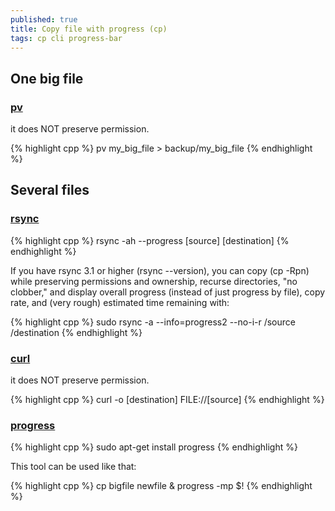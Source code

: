 ```yaml
---
published: true
title: Copy file with progress (cp)
tags: cp cli progress-bar
---
```

## One big file
### [pv](https://askubuntu.com/questions/17275/how-to-show-the-transfer-progress-and-speed-when-copying-files-with-cp/17279#17279)

it does NOT preserve permission.

{% highlight cpp %}
pv my_big_file > backup/my_big_file
{% endhighlight %}

## Several files
### [rsync](https://askubuntu.com/questions/17275/how-to-show-the-transfer-progress-and-speed-when-copying-files-with-cp/201250#201250)
{% highlight cpp %}
rsync -ah --progress [source] [destination]
{% endhighlight %}

If you have rsync 3.1 or higher (rsync --version), you can copy (cp -Rpn) while preserving permissions and ownership, recurse directories, "no clobber," and display overall progress (instead of just progress by file), copy rate, and (very rough) estimated time remaining with:

{% highlight cpp %}
sudo rsync -a --info=progress2 --no-i-r /source /destination
{% endhighlight %}

### [curl](https://askubuntu.com/questions/17275/how-to-show-the-transfer-progress-and-speed-when-copying-files-with-cp/250506#250506)

it does NOT preserve permission.

{% highlight cpp %}
curl -o [destination] FILE://[source]
{% endhighlight %}

### [progress](https://superuser.com/questions/550064/how-mount-find-recover-data-in-hdd-outside-of-synology-box/603505#603505)

{% highlight cpp %}
sudo apt-get install progress
{% endhighlight %}

This tool can be used like that:

{% highlight cpp %}
cp bigfile newfile & progress -mp $!
{% endhighlight %}

